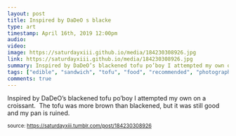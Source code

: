 ```yaml
---
layout: post
title: Inspired by DaDeO s blacke
type: art
timestamp: April 16th, 2019 12:00pm
audio: 
video: 
image: https://saturdayxiii.github.io/media/184230308926.jpg
link: https://saturdayxiii.github.io/media/184230308926.jpg
summary: Inspired by DaDeO’s blackened tofu po’boy I attempted my own on a croissant. The tofu was more brown than blackened, but it was still goo...
tags: ["edible", "sandwich", "tofu", "food", "recommended", "photography", "food", "art"]
comments: true
---
```


Inspired by DaDeO’s blackened tofu po’boy I attempted my own on a croissant.  The tofu was more brown than blackened, but it was still good and my pan is ruined.
 
  
<small>source: https://saturdayxiii.tumblr.com/post/184230308926</small>